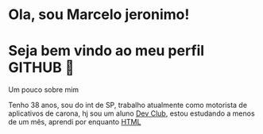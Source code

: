 # Ola, sou Marcelo jeronimo!
# Seja bem vindo ao meu perfil GITHUB 👋
<p> Um pouco sobre mim</p>
 Tenho 38 anos, sou do int de SP, trabalho atualmente como motorista de aplicativos de carona, hj sou um aluno <a href="https://rodolfomori.com.br/devclub"> Dev Club</a>, estou estudando a menos de um mês, aprendi por enquanto <a href="https://img.shields.io/badge/HTML5-E34F26?style=for-the-badge&logo=html5&logoColor=white">HTML </a>



